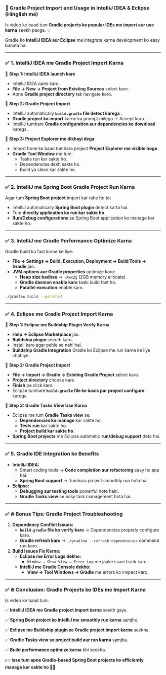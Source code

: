 ### 🚀 **Gradle Project Import and Usage in IntelliJ IDEA & Eclipse (Hinglish me)**

Is video ke baad tum **Gradle projects ko popular IDEs me import aur use karna** seekh paoge. 💡

Gradle ko **IntelliJ IDEA aur Eclipse** me integrate karna development ko easy banata hai.

---

### ✅ **1. IntelliJ IDEA me Gradle Project Import Karna**

📌 **Step 1: IntelliJ IDEA launch karo**

- IntelliJ IDEA open karo.
- **File → New → Project from Existing Sources** select karo.
- Apne **Gradle project directory** tak navigate karo.

📌 **Step 2: Gradle Project Import**

- IntelliJ automatically **`build.gradle` file detect karega** .
- **Gradle project ko import** karne ka prompt milega → Accept karo.
- IntelliJ tumhare **Gradle configuration aur dependencies ko download** karega.

📌 **Step 3: Project Explorer me dikhayi dega**

- Import hone ke baad tumhara project **Project Explorer me visible hoga** .
- **Gradle Tool Window** me tum:
  - Tasks run kar sakte ho.
  - Dependencies dekh sakte ho.
  - Build ya clean kar sakte ho.

---

### ✅ **2. IntelliJ me Spring Boot Gradle Project Run Karna**

Agar tum **Spring Boot project** import kar rahe ho to:

- IntelliJ automatically **Spring Boot plugin** detect karta hai.
- Tum **directly application ko run kar sakte ho** .
- **Run/Debug configurations** se Spring Boot application ko manage kar sakte ho.

---

### ✅ **3. IntelliJ me Gradle Performance Optimize Karna**

Gradle build ko fast karne ke liye:

- **File → Settings → Build, Execution, Deployment → Build Tools → Gradle** jao.
- **JVM options aur Gradle properties** optimize karo:
  - **Heap size badhao** → `-Xmx2g` (2GB memory allocate)
  - **Gradle daemon enable karo** taaki build fast ho.
  - **Parallel execution** enable karo.

```bash
./gradlew build --parallel
```

---

### ✅ **4. Eclipse me Gradle Project Import Karna**

📌 **Step 1: Eclipse me Buildship Plugin Verify Karna**

- **Help → Eclipse Marketplace** jao.
- **Buildship plugin** search karo.
- Install karo agar pehle se nahi hai.
- **Buildship Gradle Integration** Gradle ko Eclipse me run karne ke liye chahiye.

📌 **Step 2: Gradle Project Import**

- **File → Import → Gradle → Existing Gradle Project** select karo.
- **Project directory** choose karo.
- **Finish** pe click karo.
- Eclipse tumhare **`build.gradle` file ke basis par project configure** karega.

📌 **Step 3: Gradle Tasks View Use Karna**

- Eclipse me tum **Gradle Tasks view** se:
  - **Dependencies ko manage** kar sakte ho.
  - **Tests run** kar sakte ho.
  - **Project build kar sakte ho.**
- **Spring Boot projects** me Eclipse automatic **run/debug support** deta hai.

---

### ✅ **5. Gradle IDE Integration ke Benefits**

- **IntelliJ IDEA:**
  - Smart coding tools → **Code completion aur refactoring** easy ho jata hai.
  - **Spring Boot support** → Tumhara project smoothly run hota hai.
- **Eclipse:**
  - **Debugging aur testing tools** powerful hote hain.
  - **Gradle Tasks view** se easy task management hota hai.

---

### ✅ **🔥 Bonus Tips: Gradle Project Troubleshooting**

1. **Dependency Conflict Issues:**
   - **`build.gradle` file ko verify karo** → Dependencies properly configure karo.
   - **Gradle refresh karo** → `./gradlew --refresh-dependencies` command run karo.
2. **Build Issues Fix Karna:**
   - **Eclipse me Error Logs dekho:**
     - `Window → Show View → Error Log` me jaake issue track karo.
   - **IntelliJ me Gradle Console dekho:**
     - **View → Tool Windows → Gradle** me errors ko inspect karo.

---

### ✅ **🔥 Conclusion: Gradle Projects ko IDEs me Import Karna**

Is video ke baad tum:

✅ **IntelliJ IDEA me Gradle project import karna** seekh gaye.

✅ **Spring Boot project ko IntelliJ me smoothly run karna** samjhe.

✅ **Eclipse me Buildship plugin se Gradle project import karna** seekha.

✅ **Gradle Tasks view se project build aur run karna** samjha.

✅ **Build performance optimize karna** bhi seekha.

👉 **Isse tum apne Gradle-based Spring Boot projects ko efficiently manage kar sakte ho 🚀😎**
